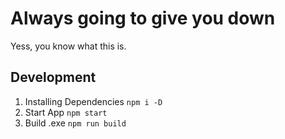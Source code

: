 # Always going to give you down

Yess, you know what this is.

## Development

1. Installing Dependencies `npm i -D`
2. Start App `npm start`
3. Build .exe `npm run build`
